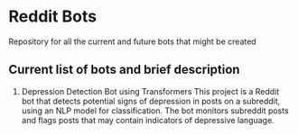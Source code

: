 # Reddit Bots

Repository for all the current and future bots that might be created

## Current list of bots and brief description

1) Depression Detection Bot using Transformers
This project is a Reddit bot that detects potential signs of depression in posts on a subreddit, using an NLP model for classification. The bot monitors subreddit posts and flags posts that may contain indicators of depressive language.
